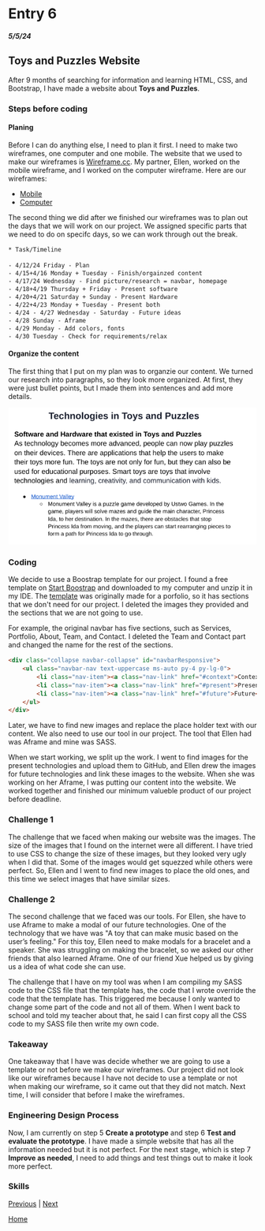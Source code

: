 # Entry 6
##### 5/5/24

## Toys and Puzzles Website
After 9 months of searching for information and learning HTML, CSS, and Bootstrap, I have made a website about **Toys and Puzzles**. 

### Steps before coding 

#### Planing 
Before I can do anything else, I need to plan it first. I need to make two wireframes, one computer and one mobile. The website that we used to make our wireframes is [Wireframe.cc](https://wireframe.cc). My partner, Ellen, worked on the mobile wireframe, and I worked on the computer wireframe. Here are our wireframes:
- [Mobile](https://wireframe.cc/FoHNt8)
- [Computer](https://wireframe.cc/ziMqQp) 

The second thing we did after we finished our wireframes was to plan out the days that we will work on our project. We assigned specific parts that we need to do on specifc days, so we can work through out the break. 

```
* Task/Timeline

- 4/12/24 Friday - Plan
- 4/15+4/16 Monday + Tuesday - Finish/orgainzed content 
- 4/17/24 Wednesday - Find picture/research = navbar, homepage
- 4/18+4/19 Thursday + Friday - Present software
- 4/20+4/21 Saturday + Sunday - Present Hardware 
- 4/22+4/23 Monday + Tuesday - Present both 
- 4/24 - 4/27 Wednesday - Saturday - Future ideas 
- 4/28 Sunday - Aframe 
- 4/29 Monday - Add colors, fonts 
- 4/30 Tuesday - Check for requirements/relax 
```

#### Organize the content 
The first thing that I put on my plan was to organzie our content. We turned our research into paragraphs, so they look more organized. At first, they were just bullet points, but I made them into sentences and add more details. 

![content](image.png)

### Coding 
We decide to use a Boostrap template for our project. I found a free template on [Start Boostrap](https://startbootstrap.com/) and downloaded to my computer and unzip it in my IDE. The [template](https://startbootstrap.com/theme/agency) was originally made for a porfolio, so it has sections that we don't need for our project. I deleted the images they provided and the sections that we are not going to use.

For example, the original navbar has five sections, such as Services, Portfolio, About, Team, and Contact. I deleted the Team and Contact part and changed the name for the rest of the sections. 

``` HTML
<div class="collapse navbar-collapse" id="navbarResponsive">
    <ul class="navbar-nav text-uppercase ms-auto py-4 py-lg-0">
        <li class="nav-item"><a class="nav-link" href="#context">Context</a></li>
        <li class="nav-item"><a class="nav-link" href="#present">Present</a></li>
        <li class="nav-item"><a class="nav-link" href="#future">Future</a></li>
    </ul>
</div>
```

Later, we have to find new images and replace the place holder text with our content. We also need to use our tool in our project. The tool that Ellen had was Aframe and mine was SASS. 



When we start working, we split up the work. I went to find images for the present technologies and upload them to GitHub, and Ellen drew the images for future technologies and link these images to the website. When she was working on her Aframe, I was putting our content into the website. We worked together and finished our minimum valueble product of our project before deadline. 

### Challenge 1  
The challenge that we faced when making our website was the images. The size of the images that I found on the internet were all different. I have tried to use CSS to change the size of these images, but they looked very ugly when I did that. Some of the images would get squezzed while others were perfect. So, Ellen and I went to find new images to place the old ones, and this time we select images that have similar sizes. 

### Challenge 2
The second challenge that we faced was our tools. For Ellen, she have to use Aframe to make a modal of our future technologies. One of the technology that we have was "A toy that can make music based on the user’s feeling." For this toy, Ellen need to make modals for a bracelet and a speaker. She was struggling on making the bracelet, so we asked our other friends that also learned Aframe. One of our friend Xue helped us by giving us a idea of what code she can use. 

The challenge that I have on my tool was when I am compiling my SASS code to the CSS file that the template has, the code that I wrote override the code that the template has. This triggered me because I only wanted to change some part of the code and not all of them. When I went back to school and told my teacher about that, he said I can first copy all the CSS code to my SASS file then write my own code. 

### Takeaway
One takeaway that I have was decide whether we are going to use a template or not before we make our wireframes. Our project did not look like our wireframes because I have not decide to use a template or not when making our wireframe, so it came out that they did not match. Next time, I will consider that before I make the wireframes. 

### Engineering Design Process
Now, I am currently on step 5 **Create a prototype** and step 6 **Test and evaluate the prototype**. I have made a simple website that has all the information needed but it is not perfect. For the next stage, which is step 7 **Improve as needed**, I  need to add things and test things out to make it look more perfect. 

### Skills 


[Previous](entry05.md) | [Next](entry07.md)

[Home](../README.md)